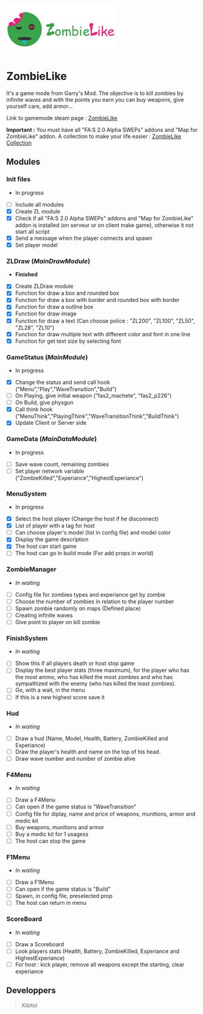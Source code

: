 ![ZombieLike logo with text](https://github.com/Xibitol/ZombieLike/blob/master/Logo/logo.png?raw=true)

# ZombieLike
It's a game mode from Garry's Mod. The objective is to kill zombies by infinite waves and with the points you earn you can buy weapons, give yourself care, add armor...

Link to gamemode steam page : [ZombieLike]()

**Important :** You must have all "FA:S 2.0 Alpha SWEPs" addons and "Map for ZombieLike" addon. A collection to make your life easier : [ZombieLike Collection](https://steamcommunity.com/sharedfiles/filedetails/?id=2119249878)

## Modules
### Init files
- In progress
- [ ] Include all modules
- [x] Create ZL module
- [x] Check if all "FA:S 2.0 Alpha SWEPs" addons and "Map for ZombieLike" addon is installed (on serveur or on client make game), otherwise it not start all script
- [x] Send a message when the player connects and spawn
- [x] Set player model

### ZLDraw (_MainDrawModule_)
- **Finished**
- [x] Create ZLDraw module
- [x] Function for draw a box and rounded box
- [x] Function for draw a box with border and rounded box with border
- [x] Function for draw a outline box
- [x] Function for draw image
- [x] Function for draw a text (Can choose police : "ZL200", "ZL100", "ZL50", "ZL28", "ZL10")
- [x] Function for draw multiple text with different color and font in one line
- [x] Function for get text size by selecting font

### GameStatus (_MainModule_)
- In progress
- [x] Change the status and send call hook ("Menu","Play","WaveTransition","Build")
- [ ] On Playing, give initial weapon ("fas2_machete", "fas2_p226")
- [ ] On Build, give physgun
- [x] Call think hook ("MenuThink","PlayingThink","WaveTransitionThink","BuildThink")
- [x] Update Client or Server side

### GameData (_MainDataModule_)
- In progress
- [ ] Save wave count, remaining zombies
- [ ] Set player network variable ("ZombieKilled","Experiance","HighestExperiance")

### MenuSystem
- In progress
- [x] Select the host player (Change the host if he disconnect)
- [x] List of player with a tag for host
- [ ] Can choose player's model (list in config file) and model color
- [x] Display the game description
- [x] The host can start game
- [ ] The host can go in build mode (For add props in world)

### ZombieManager
- _In waiting_
- [ ] Config file for zombies types and experiance get by zombie
- [ ] Choose the number of zombies in relation to the player number
- [ ] Spawn zombie randomly on maps (Defined place)
- [ ] Creating infinite waves
- [ ] Give point to player on kill zombie

### FinishSystem
- _In waiting_
- [ ] Show this if all players death or host stop game
- [ ] Display the best player stats (three maximum), for the player who has the most ammo, who has killed the most zombies and who has sympathized with the enemy (who has killed the least zombies).
- [ ] Go, with a wait, in the menu
- [ ] If this is a new highest score save it

### Hud
- _In waiting_
- [ ] Draw a hud (Name, Model, Health, Battery, ZombieKilled and Experiance)
- [ ] Draw the player's health and name on the top of his head.
- [ ] Draw wave number and number of zombie alive

### F4Menu
- _In waiting_
- [ ] Draw a F4Menu
- [ ] Can open if the game status is "WaveTransition"
- [ ] Config file for diplay, name and price of weapons, munitions, armor and medic kit
- [ ] Buy weapons, munitions and armor
- [ ] Buy a medic kit for 1 usagess
- [ ] The host can stop the game

### F1Menu
- _In waiting_
- [ ] Draw a F1Menu
- [ ] Can open if the game status is "Build"
- [ ] Spawn, in config file, preselected prop
- [ ] The host can return in menu

### ScoreBoard
- _In waiting_
- [ ] Draw a Scoreboard
- [ ] Look players stats (Health, Battery, ZombieKilled, Experiance and HighestExperiance)
- [ ] For host : kick player, remove all weapons except the starting, clear experiance

## Developpers
> Xibitol
